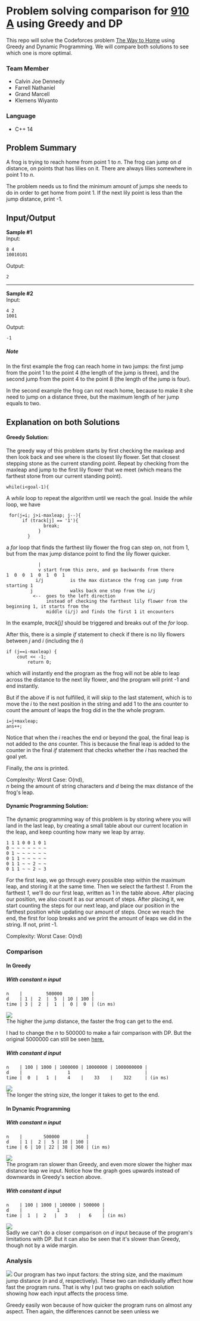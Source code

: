 # Problem solving comparison for [910 A](https://codeforces.com/contest/910/problem/A) using Greedy and DP  
This repo will solve the Codeforces problem [The Way to Home](https://codeforces.com/problemset/problem/910/A) using Greedy and Dynamic Programming. We will compare both solutions to see which one is more optimal.

### Team Member
- Calvin Joe Dennedy
- Farrell Nathaniel
- Grand Marcell
- Klemens Wiyanto

### Language
- C++ 14

## Problem Summary 
A frog is trying to reach home from point 1 to *n*. The frog can jump on *d* distance, on points that has lilies on it. There are always lilies somewhere in point 1 to *n*.

The problem needs us to find the minimum amount of jumps she needs to do in order to get home from point 1. If the next lily point is less than the jump distance, print -1.

## Input/Output
**Sample #1**  
Input:
```
8 4
10010101
```
Output:
```
2
```

---
**Sample #2**  
Input:
```
4 2
1001
```
Output:
```
-1
```

##### Note  
In the first example the frog can reach home in two jumps: the first jump from the point 1 to the point 4 (the length of the jump is three), and the second jump from the point 4 to the point 8 (the length of the jump is four).

In the second example the frog can not reach home, because to make it she need to jump on a distance three, but the maximum length of her jump equals to two.

## Explanation on both Solutions  
#### Greedy Solution:  
The greedy way of this problem starts by first checking the maxleap and then look back and see where is the closest lily flower. Set that closest stepping stone as the current standing point. Repeat by checking from the maxleap and jump to the first lily flower that we meet (which means the farthest stone from our current standing point).

```
while(i<goal-1){
```
A *while* loop to repeat the algorithm until we reach the goal. Inside the *while* loop, we have
```
 for(j=i; j>i-maxleap; j--){
      if (track[j] == '1'){
              break;
            }
        }
```
a *for* loop that finds the farthest lily flower the frog can step on, not from 1, but from the max jump distance point to find the lily flower quicker.
```
            |
            v start from this zero, and go backwards from there
1  0  0  1  0  1  0  1
           i/j          is the max distance the frog can jump from starting 1
         j              walks back one step from the i/j
          <--  goes to the left direction
               instead of checking the farthest lily flower from the beginning 1, it starts from the  
               middle (i/j) and finds the first 1 it encounters
```
In the example, *track[j]* should be triggered and breaks out of the *for* loop.

After this, there is a simple *if* statement to check if there is no lily flowers between *j* and *i* (including the *i*)
```
if (j==i-maxleap) {
    cout << -1;
        return 0;
```
which will instantly end the program as the frog will not be able to leap across the distance to the next lily flower, and the program will print -1 and end instantly.

But if the above if is not fulfilled, it will skip to the last statement, which is to move the *i* to the next position in the string and add 1 to the ans counter to count the amount of leaps the frog did in the the whole program. 
```
i=j+maxleap;
ans++;
```        
Notice that when the *i* reaches the end or beyond the goal, the final leap is not added to the *ans* counter. This is because the final leap is added to the counter in the final *if* statement that checks whether the *i* has reached the goal yet.

Finally, the *ans* is printed.

Complexity: Worst Case: O(nd),  
*n* being the amount of string characters and *d* being the max distance of the frog's leap.

#### Dynamic Programming Solution:  
The dynamic programming way of this problem is by storing where you will land in the last leap, by creating a small table about our current location in the leap, and keep counting how many we leap by array.

```
1 1 1 0 0 1 0 1
0 ~ ~ ~ ~ ~ ~ ~
0 1 ~ ~ ~ ~ ~ ~
0 1 1 ~ ~ ~ ~ ~
0 1 1 ~ ~ 2 ~ ~
0 1 1 ~ ~ 2 ~ 3
```
For the first leap, we go through every possible step within the maximum leap, and storing it at the same time. Then we select the farthest *1*. From the farthest *1*, we'll do our first leap, written as 1 in the table above. After placing our position, we also count it as our amount of steps. After placing it, we start counting the steps for our next leap, and place our position in the farthest position while updating our amount of steps. Once we reach the end, the first for loop breaks and we print the amount of leaps we did in the string. If not, print -1.

Complexity: Worst Case: O(nd)

### Comparison
#### In Greedy
##### With constant *n* input
```     
n    |         500000           |
d    | 1 |  2  |  5  | 10 | 100 |
time | 3 |  2  |  1  |  0 |  0  | (in ms)
```
![](graph-pics/greedy-constantNfixed1.png)  
The higher the jump distance, the faster the frog can get to the end.

I had to change the *n* to 500000 to make a fair comparison with DP. But the original 5000000 can still be seen [here.](https://raw.githubusercontent.com/AAlab1819/ProjectTeam03-B/master/graph-pics/greedy-constantNfixed.png)
##### With constant *d* input
```
n    | 100 | 1000 | 1000000 | 10000000 | 1000000000 |
d    |                 1                            |
time |  0  |   1  |    4    |    33    |    322     | (in ms)
```
![](graph-pics/greedy-constantD.png)  
The longer the string size, the longer it takes to get to the end.
#### In Dynamic Programming
##### With constant *n* input
```
n    |        500000          |
d    | 1 |  2 |  5 | 10 | 100 |
time | 6 | 10 | 22 | 38 | 360 | (in ms)
```
![](graph-pics/dp-constantN.png)  
The program ran slower than Greedy, and even more slower the higher max distance leap we input.
Notice how the graph goes upwards instead of downwards in Greedy's section above.
##### With constant *d* input
```
n    | 100 | 1000 | 100000 | 500000 |
d    |             1                |
time |  1  |  2   |   3    |   6    | (in ms)
```
![](graph-pics/dp-constantD.png)  
Sadly we can't do a closer comparison on *d* input because of the program's limitations with DP. But it can also be seen that it's slower than Greedy, though not by a wide margin.
### Analysis 
![](graph-pics/constantN-GreedyvDP.png) 
Our program has two input factors: the string size, and the maximum jump distance (*n* and *d*, respectively). These two can individually affect how fast the program runs. That is why I put two graphs on each solution showing how each input affects the process time.

Greedy easily won because of how quicker the program runs on almost any aspect. Then again, the differences cannot be seen unless we
